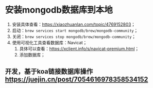 # 安装mongodb数据库到本地

1. 安装具体查看：<https://xiaozhuanlan.com/topic/4769152803>；
2. 启动：`brew services start mongodb/brew/mongodb-community`；
3. 关闭：`brew services stop mongodb/brew/mongodb-community`；
4. 使用可视化工具查看数据库：Navicat；
   1. 具体可以查看：<https://xclient.info/s/navicat-premium.html>；
   2. 添加数据库；

## 开发，基于koa链接数据库操作<https://juejin.cn/post/7054616978358534152>
